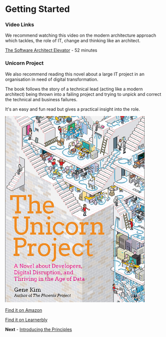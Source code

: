 # Getting Started

### Video Links

We recommend watching this video on the modern architecture approach which tackles, the role of IT, change and thinking like an architect.

[The Software Architect Elevator](https://www.youtube.com/watch?v=Zq2VcRZmz78) - 52 minutes
### Unicorn Project

We also recommend reading this novel about a large IT project in an organisation in need of digital transformation. 

The book follows the story of a technical lead (acting like a modern architect) being thrown into a failing project and trying to unpick and correct the technical and business failures.

It's an easy and fun read but gives a practical insight into the role. 

![Unicorn Project](https://github.com/madetech/architecture-handbook/blob/main/images/unicorn-project.png)

[Find it on Amazon](https://www.amazon.co.uk/Unicorn-Project-Disruption-Redshirts-Overthrowing/dp/1942788762/ref=pd_rhf_eeolp_s_bmx_0_3/261-0584285-3212340?ie=UTF8&tag=learnerbly-21&camp=1634&creative=6738&linkCode=as2)

[Find it on Learnerbly](https://app.learnerbly.com/resources/6fc7a26e-2c75-41ce-be50-4c9700cc625b/?queryID=976c0977b32b1de5ac61b99482799130&index=production_resources/)

**Next** - [Introducing the Principles](/learning_paths/introducing_the_principles.md)
